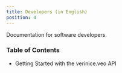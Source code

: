 ```yaml
---
title: Developers (in English)
position: 4
---
```


Documentation for software developers.

### Table of Contents

* <DocLink to="/Developers/1_Getting-Started">Getting Started with the verinice.veo API</DocLink>